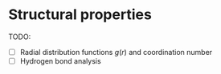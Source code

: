 # Structural properties

TODO:

- [ ] Radial distribution functions $g(r)$ and coordination number
- [ ] Hydrogen bond analysis
